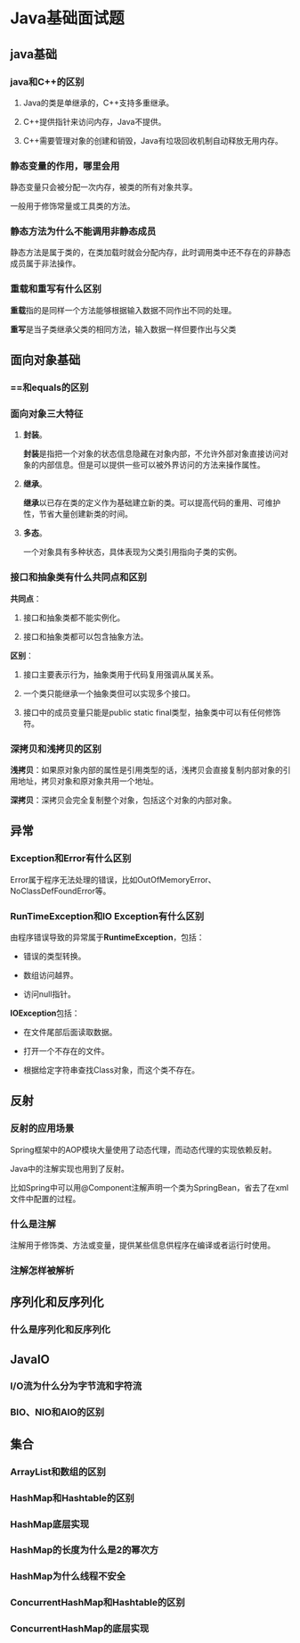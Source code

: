 # Java基础面试题

## java基础

### java和C++的区别

1. Java的类是单继承的，C++支持多重继承。

2. C++提供指针来访问内存，Java不提供。

3. C++需要管理对象的创建和销毁，Java有垃圾回收机制自动释放无用内存。

### 静态变量的作用，哪里会用

静态变量只会被分配一次内存，被类的所有对象共享。

一般用于修饰常量或工具类的方法。

### 静态方法为什么不能调用非静态成员

静态方法是属于类的，在类加载时就会分配内存，此时调用类中还不存在的非静态成员属于非法操作。

### 重载和重写有什么区别

**重载**指的是同样一个方法能够根据输入数据不同作出不同的处理。

**重写**是当子类继承父类的相同方法，输入数据一样但要作出与父类

## 面向对象基础

### ==和equals的区别



### 面向对象三大特征

1. **封装**。
   
   **封装**是指把一个对象的状态信息隐藏在对象内部，不允许外部对象直接访问对象的内部信息。但是可以提供一些可以被外界访问的方法来操作属性。

2. **继承**。
   
   **继承**以已存在类的定义作为基础建立新的类。可以提高代码的重用、可维护性，节省大量创建新类的时间。

3. **多态**。
   
   一个对象具有多种状态，具体表现为父类引用指向子类的实例。

### 接口和抽象类有什么共同点和区别

**共同点**：

1. 接口和抽象类都不能实例化。

2. 接口和抽象类都可以包含抽象方法。

**区别**：

1. 接口主要表示行为，抽象类用于代码复用强调从属关系。

2. 一个类只能继承一个抽象类但可以实现多个接口。

3. 接口中的成员变量只能是public static final类型，抽象类中可以有任何修饰符。

### 深拷贝和浅拷贝的区别

**浅拷贝**：如果原对象内部的属性是引用类型的话，浅拷贝会直接复制内部对象的引用地址，拷贝对象和原对象共用一个地址。

**深拷贝**：深拷贝会完全复制整个对象，包括这个对象的内部对象。

## 异常

### Exception和Error有什么区别

Error属于程序无法处理的错误，比如OutOfMemoryError、NoClassDefFoundError等。

### RunTimeException和IO Exception有什么区别

由程序错误导致的异常属于**RuntimeException**，包括：

+ 错误的类型转换。

+ 数组访问越界。

+ 访问null指针。

**IOException**包括：

+ 在文件尾部后面读取数据。

+ 打开一个不存在的文件。

+ 根据给定字符串查找Class对象，而这个类不存在。

## 反射

### 反射的应用场景

Spring框架中的AOP模块大量使用了动态代理，而动态代理的实现依赖反射。

Java中的注解实现也用到了反射。

比如Spring中可以用@Component注解声明一个类为SpringBean，省去了在xml文件中配置的过程。

### 什么是注解

注解用于修饰类、方法或变量，提供某些信息供程序在编译或者运行时使用。

### 注解怎样被解析



## 序列化和反序列化

### 什么是序列化和反序列化

## JavaIO

### I/O流为什么分为字节流和字符流

### BIO、NIO和AIO的区别

## 集合

### ArrayList和数组的区别

### HashMap和Hashtable的区别

### HashMap底层实现

### HashMap的长度为什么是2的幂次方

### HashMap为什么线程不安全

### ConcurrentHashMap和Hashtable的区别

### ConcurrentHashMap的底层实现
